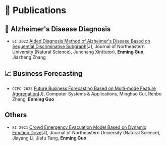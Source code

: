 # 📝 Publications 
## 🧠 Alzheimer's Disease Diagnosis
- ``EI 2022`` [Aided Diagnosis Method of Alzheimer's Disease Based on Sequential Discriminative Subgraph](publications/Aided.pdf)[J], Journal of Northeastern University (Natural Science), Junchang Xin(tutor), **Enming Guo**, Jiazheng Zhang

## 📈 Business Forecasting
- ``CCFC 2023`` [Future Business Forecasting Based on Multi-mode Feature Aggregation](publications/Future.pdf)[J], Computer Systems & Applications, Minghao Cui, Renbo Zhang, **Enming Guo**

## Others
- ``EI 2021`` [Crowd Emergency Evacuation Model Based on Dynamic Emotion Drive](publications/Crowd.pdf)[J], Journal of Northeastern University (Natural Science), Jiayang Li, Jiafu Tang, **Enming Guo**
